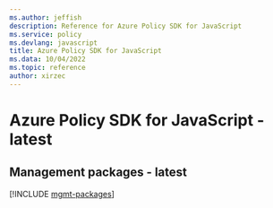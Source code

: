 ```yaml
---
ms.author: jeffish
description: Reference for Azure Policy SDK for JavaScript
ms.service: policy
ms.devlang: javascript
title: Azure Policy SDK for JavaScript
ms.data: 10/04/2022
ms.topic: reference
author: xirzec
---
```

# Azure Policy SDK for JavaScript - latest

## Management packages - latest
[!INCLUDE [mgmt-packages](policy-mgmt-index.md)]